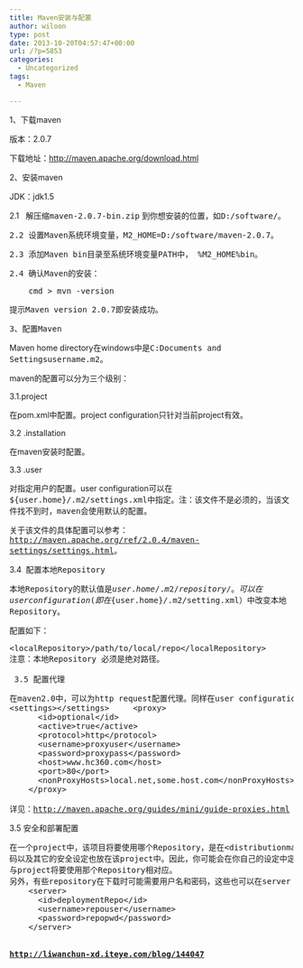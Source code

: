```yaml
---
title: Maven安装与配置
author: wiloon
type: post
date: 2013-10-20T04:57:47+00:00
url: /?p=5853
categories:
  - Uncategorized
tags:
  - Maven

---
```

1、下载maven

版本：2.0.7

下载地址：<http://maven.apache.org/download.html>



2、安装maven

JDK：jdk1.5

2.1   解压缩<tt>maven-2.0.7-bin.zip</tt> 到你想安装的位置，如<tt>D:/software/。</tt>

<tt>2.2 设置Maven系统环境变量，M2_HOME=</tt><tt>D:/software/</tt><tt>maven-2.0.7。</tt>

<tt>2.3 添加Maven bin目录至系统环境变量PATH中， %M2_HOME%bin。</tt>

<tt>2.4 确认Maven的安装：</tt>

<tt>    cmd > mvn -version</tt>

<tt>提示Maven version 2.0.7即安装成功。</tt>

<tt>3、配置Maven</tt>

Maven home directory在windows中是<tt>C:Documents and Settingsusername.m2。</tt>

maven的配置可以分为三个级别：

3.1.project

在pom.xml中配置。project configuration只针对当前project有效。

3.2 .installation

在maven安装时配置。

3.3 .user

对指定用户的配置。user configuration可以在<tt>${user.home}/.m2/settings.xml中指定。注：该文件不是必须的，当该文件找不到时，maven会使用默认的配置。</tt>

<tt>关于该文件的具体配置可以参考：<a href="http://maven.apache.org/ref/2.0.4/maven-settings/settings.html">http://maven.apache.org/ref/2.0.4/maven-settings/settings.html</a>。</tt>

3.4  <tt>配置本地Repository</tt>

<tt>本地Repository的默认值是<tt>${user.home}/.m2/repository/。可以在user configuration(即在${user.home}/.m2/setting.xml）中改变本地Repository。</tt></tt>

<tt>配置如下：</tt><settings></settings>

<pre>&lt;localRepository&gt;/path/to/local/repo&lt;/localRepository&gt;
注意：本地Repository 必须是绝对路径。

 3.5 配置代理</pre>



<pre><tt>在maven2.0中，可以为http request配置代理。同样在user configuration中配置，配置如下：</tt>
&lt;settings&gt;&lt;/settings&gt;     &lt;proxy&gt;
      &lt;id&gt;optional&lt;/id&gt;
      &lt;active&gt;true&lt;/active&gt;
      &lt;protocol&gt;http&lt;/protocol&gt;
      &lt;username&gt;proxyuser&lt;/username&gt;
      &lt;password&gt;proxypass&lt;/password&gt;
      &lt;host&gt;www.hc360.com&lt;/host&gt;
      &lt;port&gt;80&lt;/port&gt;
      &lt;nonProxyHosts&gt;local.net,some.host.com&lt;/nonProxyHosts&gt;
    &lt;/proxy&gt;

详见：<a href="http://maven.apache.org/guides/mini/guide-proxies.html">http://maven.apache.org/guides/mini/guide-proxies.html</a></pre>



3.5 安全和部署配置



<pre><tt>在一个project中，该项目将要使用哪个Repository，是在&lt;distributionmanagement&gt;&lt;/distributionmanagement&gt;setting.xml中指定的。然而，你却不能将用户名和</tt>
码以及其它的安全设定也放在该project中。因此，你可能会在你自己的设定中定义一个server,给它指定一个id, 该id
与project将要使用那个Repository相对应。
另外，有些repository在下载时可能需要用户名和密码，这些也可以在server element中以相同的方式指定。配置如下
    &lt;server&gt;
      &lt;id&gt;deploymentRepo&lt;/id&gt;
      &lt;username&gt;repouser&lt;/username&gt;
      &lt;password&gt;repopwd&lt;/password&gt;
    &lt;/server&gt;


<strong><a href="http://liwanchun-xd.iteye.com/blog/144047">http://liwanchun-xd.iteye.com/blog/144047</a></strong></pre>